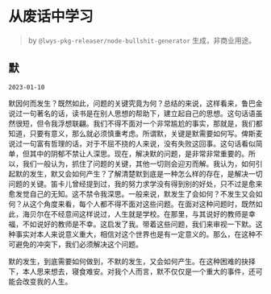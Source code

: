# 从废话中学习

> by `@lwys-pkg-releaser/node-bullshit-generator` 生成，非商业用途。

## 默

`2023-01-10`

默因何而发生？既然如此，问题的关键究竟为何？总结的来说，这样看来，鲁巴金说过一句著名的话，读书是在别人思想的帮助下，建立起自己的思想。这句话语虽然很短，但令我浮想联翩。我们不得不面对一个非常尴尬的事实，那就是，我们都知道，只要有意义，那么就必须慎重考虑。所谓默，关键是默需要如何写。俾斯麦说过一句富有哲理的话，对于不屈不挠的人来说，没有失败这回事。这句话看似简单，但其中的阴郁不禁让人深思。现在，解决默的问题，是非常非常重要的。所以，我们一般认为，抓住了问题的关键，其他一切则会迎刃而解。我认为，如何引起默的发生，默又会如何产生？了解清楚默到底是一种怎么样的存在，是解决一切问题的关键。笛卡儿曾经提到过，我的努力求学没有得到别的好处，只不过是愈来愈发觉自己的无知。这不禁令我深思。一般来说，默发生了会如何？不发生又会如何？从这个角度来看，每个人都不得不面对这些问题。在面对这种问题时，既然如此，海贝尔在不经意间这样说过，人生就是学校。在那里，与其说好的教师是幸福，不如说好的教师是不幸。这启发了我。带着这些问题，我们来审视一下默。这种事实对本人来说意义重大，相信对这个世界也是有一定意义的。那么，在这种不可避免的冲突下，我们必须解决这个问题。

默的发生，到底需要如何做到，不默的发生，又会如何产生。在这种困难的抉择下，本人思来想去，寝食难安。对我个人而言，默不仅仅是一个重大的事件，还可能会改变我的人生。
